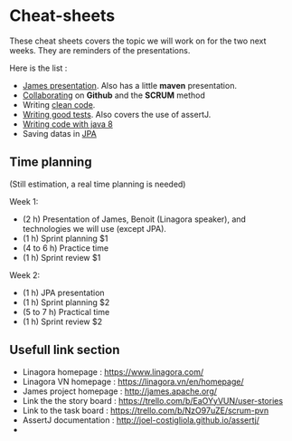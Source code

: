 # Cheat-sheets

These cheat sheets covers the topic we will work on for the two next weeks. They are reminders of the presentations.

Here is the list :
 - [James presentation](james.md). Also has a little **maven** presentation.
 - [Collaborating](collaborating.md) on **Github** and the **SCRUM** method
 - Writing [clean code](clean_code.md).
 - [Writing good tests](tests.md). Also covers the use of assertJ.
 - [Writing code with java 8](java-8.md)
 - Saving datas in [JPA](jpa.md)

## Time planning

(Still estimation, a real time planning is needed)

Week 1:

 - (2 h) Presentation of James, Benoit (Linagora speaker), and technologies we will use (except JPA).
 - (1 h) Sprint planning $1
 - (4 to 6 h) Practice time
 - (1 h) Sprint review $1
 
Week 2:

 - (1 h) JPA presentation
 - (1 h) Sprint planning $2
 - (5 to 7 h) Practical time
 - (1 h) Sprint review $2
 
## Usefull link section

 - Linagora homepage : https://www.linagora.com/
 - Linagora VN homepage : https://linagora.vn/en/homepage/
 - James project homepage : http://james.apache.org/
 - Link the the story board : https://trello.com/b/EaOYyVUN/user-stories
 - Link to the task board : https://trello.com/b/NzO97uZE/scrum-pvn
 - AssertJ documentation : http://joel-costigliola.github.io/assertj/
 - 
